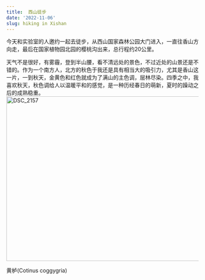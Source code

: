 ```yaml
---
title:  西山徒步
date: '2022-11-06'
slug: hiking in Xishan
---
```


今天和实验室的人邀约一起去徒步，从西山国家森林公园大门进入，一直往香山方向走，最后在国家植物园北园的樱桃沟出来，总行程约20公里。

天气不是很好，有雾霾，登到半山腰，看不清远处的景色，不过近处的山景还是不错的。作为一个南方人，北方的秋色于我还是具有相当大的吸引力，尤其是香山这一片，一到秋天，金黄色和红色就成为了满山的主色调，层林尽染。四季之中，我喜欢秋天，秋色调给人以温暖平和的感觉，是一种历经春日的萌新，夏时的躁动之后的成熟稳重。
<a href="https://www.flickr.com/photos/196987831@N04/52511428281/" ><img src="//live.staticflickr.com/65535/52511428281_fff32052df_z.jpg" width="680" height="430" alt="DSC_2157"></a>


黄栌(Cotinus coggygria)